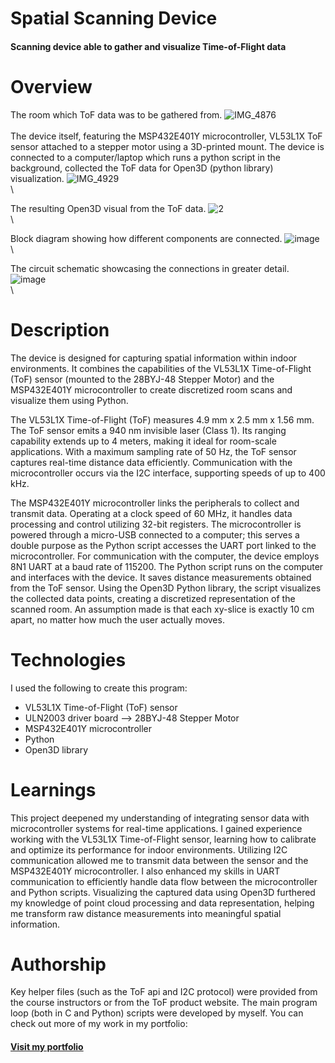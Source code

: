 # Spatial Scanning Device

#### Scanning device able to gather and visualize Time-of-Flight data

# Overview
The room which ToF data was to be gathered from.
![IMG_4876](https://github.com/user-attachments/assets/bf5baee0-e80e-475e-bf38-6514a760c6cc) \
\
The device itself, featuring the MSP432E401Y microcontroller, VL53L1X ToF sensor attached to a stepper motor using a 3D-printed mount. The device is connected to a computer/laptop which runs a python script in the background, collected the ToF data for Open3D (python library) visualization.
![IMG_4929](https://github.com/user-attachments/assets/6a0f4ea1-46b0-43cc-9557-2e141a12a6c3) \
\

The resulting Open3D visual from the ToF data.
![2](https://github.com/user-attachments/assets/e89c351b-6fa7-4d6b-9ccc-1e08153232bb)\
\

Block diagram showing how different components are connected.
![image](https://github.com/user-attachments/assets/315e261d-8b3d-4cae-b51a-adda9c50a2fd)\
\

The circuit schematic showcasing the connections in greater detail.
![image](https://github.com/user-attachments/assets/066b712c-41ee-4dc6-9162-0fa9b78cb8c6)\
\

# Description
The device is designed for capturing spatial information within indoor environments. It combines the capabilities of the VL53L1X Time-of-Flight (ToF) sensor (mounted to the 28BYJ-48 Stepper Motor) and the MSP432E401Y microcontroller to create discretized room scans and visualize them using Python.

The VL53L1X Time-of-Flight (ToF) measures 4.9 mm x 2.5 mm x 1.56 mm. The ToF sensor emits a 940 nm invisible laser (Class 1). Its ranging capability extends up to 4 meters, making it ideal for room-scale applications. With a maximum sampling rate of 50 Hz, the ToF sensor captures real-time distance data efficiently. Communication with the microcontroller occurs via the I2C interface, supporting speeds of up to 400 kHz.

The MSP432E401Y microcontroller links the peripherals to collect and transmit data. Operating at a clock speed of 60 MHz, it handles data processing and control utilizing 32-bit registers. The microcontroller is powered through a micro-USB connected to a computer; this serves a double purpose as the Python script accesses the UART port linked to the microcontroller. For communication with the computer, the device employs 8N1 UART at a baud rate of 115200. The Python script runs on the computer and interfaces with the device. It saves distance measurements obtained from the ToF sensor. Using the Open3D Python library, the script visualizes the collected data points, creating a discretized representation of the scanned room. An assumption made is that each xy-slice is exactly 10 cm apart, no matter how much the user actually moves.

# Technologies
I used the following to create this program:
- VL53L1X Time-of-Flight (ToF) sensor
- ULN2003 driver board --> 28BYJ-48 Stepper Motor
- MSP432E401Y microcontroller
- Python
- Open3D library

# Learnings
This project deepened my understanding of integrating sensor data with microcontroller systems for real-time applications. I gained experience working with the VL53L1X Time-of-Flight sensor, learning how to calibrate and optimize its performance for indoor environments. Utilizing I2C communication allowed me to transmit data between the sensor and the MSP432E401Y microcontroller. I also enhanced my skills in UART communication to efficiently handle data flow between the microcontroller and Python scripts. Visualizing the captured data using Open3D furthered my knowledge of point cloud processing and data representation, helping me transform raw distance measurements into meaningful spatial information.

# Authorship
Key helper files (such as the ToF api and I2C protocol) were provided from the course instructors or from the ToF product website. The main program loop (both in C and Python) scripts were developed by myself. You can check out more of my work in my portfolio:

#### [Visit my portfolio](https://portfolio-ompatel.netlify.app/)
